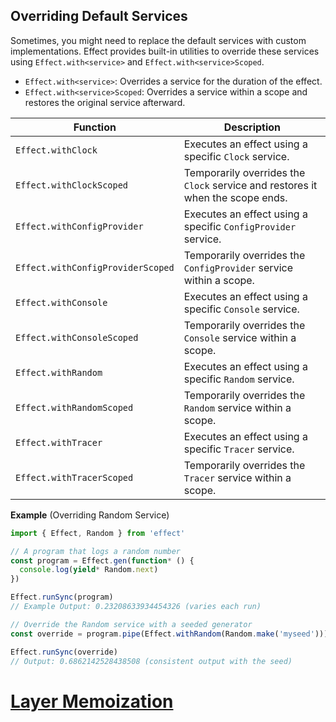 ## Overriding Default Services

Sometimes, you might need to replace the default services with custom implementations. Effect provides built-in utilities to override these services using `Effect.with<service>` and `Effect.with<service>Scoped`.

- `Effect.with<service>`: Overrides a service for the duration of the effect.
- `Effect.with<service>Scoped`: Overrides a service within a scope and restores the original service afterward.

| Function                          | Description                                                                    |
| --------------------------------- | ------------------------------------------------------------------------------ |
| `Effect.withClock`                | Executes an effect using a specific `Clock` service.                           |
| `Effect.withClockScoped`          | Temporarily overrides the `Clock` service and restores it when the scope ends. |
| `Effect.withConfigProvider`       | Executes an effect using a specific `ConfigProvider` service.                  |
| `Effect.withConfigProviderScoped` | Temporarily overrides the `ConfigProvider` service within a scope.             |
| `Effect.withConsole`              | Executes an effect using a specific `Console` service.                         |
| `Effect.withConsoleScoped`        | Temporarily overrides the `Console` service within a scope.                    |
| `Effect.withRandom`               | Executes an effect using a specific `Random` service.                          |
| `Effect.withRandomScoped`         | Temporarily overrides the `Random` service within a scope.                     |
| `Effect.withTracer`               | Executes an effect using a specific `Tracer` service.                          |
| `Effect.withTracerScoped`         | Temporarily overrides the `Tracer` service within a scope.                     |

**Example** (Overriding Random Service)

```ts twoslash
import { Effect, Random } from 'effect'

// A program that logs a random number
const program = Effect.gen(function* () {
  console.log(yield* Random.next)
})

Effect.runSync(program)
// Example Output: 0.23208633934454326 (varies each run)

// Override the Random service with a seeded generator
const override = program.pipe(Effect.withRandom(Random.make('myseed')))

Effect.runSync(override)
// Output: 0.6862142528438508 (consistent output with the seed)
```

# [Layer Memoization](https://effect.website/docs/requirements-management/layer-memoization/)
